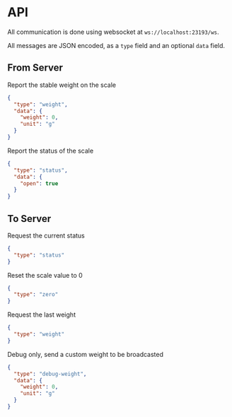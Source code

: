 # API

All communication is done using websocket at `ws://localhost:23193/ws`.

All messages are JSON encoded, as a `type` field and an optional `data` field.

## From Server

Report the stable weight on the scale
```json
{
  "type": "weight",
  "data": {
    "weight": 0,
    "unit": "g"
  }
}
```

Report the status of the scale
```json
{
  "type": "status",
  "data": {
    "open": true
  }
}
```

## To Server

Request the current status
```json
{
  "type": "status"
}
```

Reset the scale value to 0
```json
{
  "type": "zero"
}
```

Request the last weight
```json
{
  "type": "weight"
}
```

Debug only, send a custom weight to be broadcasted
```json
{
  "type": "debug-weight",
  "data": {
    "weight": 0,
    "unit": "g"
  }
}
```
